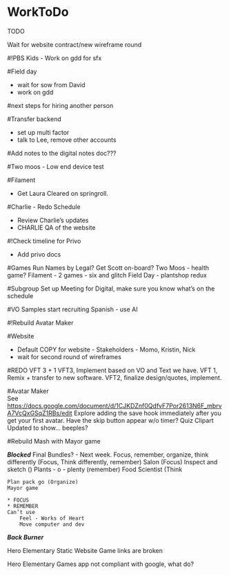 # WorkToDo

TODO 

Wait for website contract/new wireframe round

#!PBS Kids - Work on gdd for sfx

#Field day
* wait for sow from David
* work on gdd

#next steps for hiring another person

#Transfer backend
* set up multi factor
* talk to Lee, remove other accounts 

#Add notes to the digital notes doc???

#Two moos - Low end device test

#Filament
* Get Laura Cleared on springroll.

#Charlie - Redo Schedule
* Review Charlie’s updates
* CHARLIE QA of the website

#!Check timeline for Privo
* Add privo docs

#Games
	Run Names by Legal?
	Get Scott on-board?
	Two Moos - health game?
	Filament - 2 games - six and glitch
	Field Day - plantshop redux

#Subgroup
	Set up Meeting for Digital, make sure you know what’s on the schedule

#VO 	Samples
    start recruiting 
    Spanish	- use AI

#!Rebuild Avatar Maker

#Website
* Default COPY for website - Stakeholders - Momo, Kristin, Nick
* wait for second round of wireframes 

#REDO VFT 3 + 1
	VFT3, Implement based on VO and Text we have.
	VFT 1, Remix + transfer to new software.
	VFT2, finalize design/quotes, implement.

#Avatar Maker 	
See https://docs.google.com/document/d/1CJKDZnf0QdfvF7Por2613N6F_mbrvA7VcQxGSqZ1RBs/edit 
	Explore adding the save hook immediately after you get your first avatar. 
	Have the skip button appear w/o timer?
	Quiz Clipart Updated to show… beeples? 

#Rebuild Mash with Mayor game

***Blocked***
Final Bundles? - Next week.
	Focus, remember, organize, think differently 
		(Focus, Think differently, remember)
	Salon (Focus)
	Inspect and sketch ()
	Plants - o - plenty (remember)
	Food Scientist (Think

	Plan pack go (Organize)
	Mayor game

	* FOCUS
	* REMEMBER
	Can’t use 
		Feel - Works of Heart
		Move computer and dev


***Back Burner***

Hero Elementary Static Website
	Game links are broken

Hero Elementary Games app
	not compliant with google, what do?

